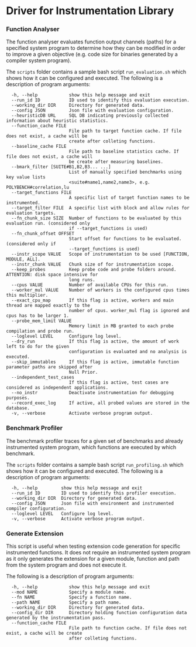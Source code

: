# Driver for Instrumentation Library

### Function Analyser

The function analyser evaluates function output channels (paths) for a specified system program to determine how they can be modified in order to improve a given objective (e.g. code size for binaries generated by a compiler system program).

The ```scripts``` folder contains a sample bash script ```run_evaluation.sh``` which shows how it can be configured and executed. The following is a description of program arguments:

```
  -h, --help            show this help message and exit
  --run_id ID           ID used to identify this evaluation execution.
  --working_dir DIR     Directory for generated data.
  --config JSON         Json file with evaluation configuration.
  --heuristicDB URL     SQL DB indicating previously collected information about heuristic statistics.
  --function_cache FILE
                        File path to target function cache. If file does not exist, a cache will be
                        create after colleting functions.
  --baseline_cache FILE
                        File path to baseline statistics cache. If file does not exist, a cache will
                        be create after measuring baselines.
  --bmark_filter [SUITE#B1,B2,B3... ...]
                        List of manually specified benchmarks using key value lists
                        <suite#name1,name2,name3>, e.g. POLYBENCH#correlation,lu
  --target_functions FILE
                        A specific list of target function names to be instrumented.
  --target_filter FILE  A specific list with block and allow rules for evaluation targets.
  --fn_chunk_size SIZE  Number of functions to be evaluated by this evaluation run. (considered only
                        if --target_functions is used)
  --fn_chunk_offset OFFSET
                        Start offset for functions to be evaluated. (considered only if
                        --target_functions is used)
  --instr_scope VALUE   Scope of instrumentation to be used [FUNCTION, MODULE, ALL].
  --instr_chunk VALUE   Chunk size of for instrumentation scope.
  --keep_probes         Keep probe code and probe folders around. ATTENTION: disk space intensive for
                        long runs.
  --cpus VALUE          Number of available CPUs for this run.
  --worker_mul VALUE    Number of workers is the configured cpus times this multiplier.
  --exact_cpu_map       If this flag is active, workers and main thread are mapped exactly to the
                        number of cpus. worker_mul flag is ignored and cpus has to be larger 1.
  --probe_mem_limit VALUE
                        Memory limit in MB granted to each probe compilation and probe run.
  --loglevel LEVEL      Configure log level.
  --dry_run             If this flag is active, the amount of work left to do for the given
                        configuration is evaluated and no analysis is executed.
  --skip_immutables     If this flag is active, immutable function parameter paths are skipped after
                        Null Prior.
  --independent_test_cases
                        If this flag is active, test cases are considered as independent applications.
  --no_instr            Deactivate instrumentation for debugging purposes.
  --record_exec_log     If active, all probed values are stored in the database.
  -v, --verbose         Activate verbose program output.
```

### Benchmark Profiler

The benchmark profiler traces for a given set of benchmarks and already instrumented system program, which functions are executed by which benchmark.

The ```scripts``` folder contains a sample bash script ```run_profiling.sh``` which shows how it can be configured and executed. The following is a description of program arguments:

```
  -h, --help         show this help message and exit
  --run_id ID        ID used to identify this profiler execution.
  --working_dir DIR  Directory for generated data.
  --config JSON      Json file with environment and instrumented compiler configuration.
  --loglevel LEVEL   Configure log level.
  -v, --verbose      Activate verbose program output.
```

### Generate Extension

This script is useful when testing extension code generation for specific instrumented functions. It does not require an instrumented system program as it only generates the extension for a given module, function and path from the system program and does not execute it.

The following is a description of program arguments:

```
  -h, --help            show this help message and exit
  --mod NAME            Specify a module name.
  --fn NAME             Specify a function name.
  --path NAME           Specify a path name.
  --working_dir DIR     Directory for generated data.
  --config_dir DIR      Directory holding function configuration data generated by the instrumentation pass.
  --function_cache FILE
                        File path to function cache. If file does not exist, a cache will be create
                        after colleting functions.
```

